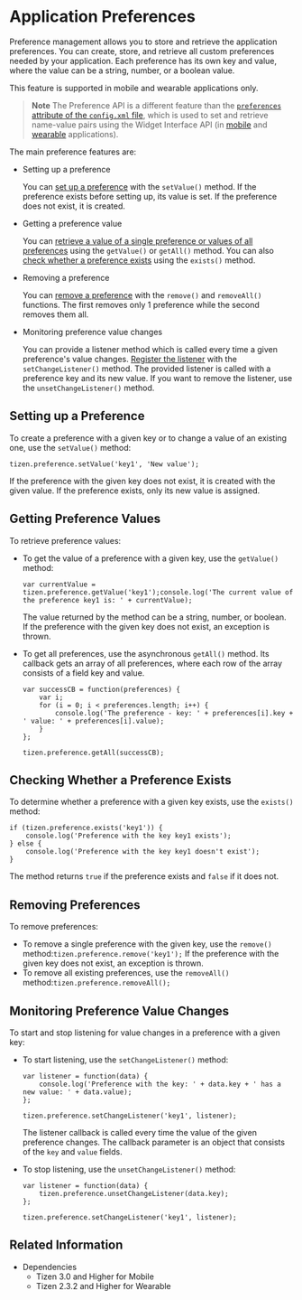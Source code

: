 # Application Preferences

Preference management allows you to store and retrieve the application preferences. You can create, store, and retrieve all custom preferences needed by your application. Each preference has its own key and value, where the value can be a string, number, or a boolean value.

This feature is supported in mobile and wearable applications only.

> **Note**
> The Preference API is a different feature than the [`preferences` attribute of the `config.xml` file](../../tutorials/process/setting-properties.md#preferences), which is used to set and retrieve name-value pairs using the Widget Interface API (in [mobile](../../../../org.tizen.web.apireference/html/w3c_api/w3c_api_m.html#widget) and [wearable](../../../../org.tizen.web.apireference/html/w3c_api/w3c_api_w.html#widget) applications).

The main preference features are:

- Setting up a preference

  You can [set up a preference](#setting-up-a-preference) with the `setValue()` method.  If the preference exists before setting up, its value is set. If the preference does not exist, it is created.

- Getting a preference value

  You can [retrieve a value of a single preference or values of all preferences](#getting-preference-values) using the `getValue()` or `getAll()` method. You can also [check whether a preference exists](#checking-whether-a-preference-exists) using the `exists()` method.

- Removing a preference

  You can [remove a preference](#removing-preferences) with the `remove()` and `removeAll()` functions. The first removes only 1 preference while the second removes them all.

- Monitoring preference value changes

  You can provide a listener method which is called every time a given preference's value changes. [Register the listener](#monitoring-preference-value-changes) with the `setChangeListener()` method. The provided listener is called with a preference key and its new value. If you want to remove the listener, use the `unsetChangeListener()` method.

## Setting up a Preference

To create a preference with a given key or to change a value of an existing one, use the `setValue()` method:

```
tizen.preference.setValue('key1', 'New value');
```

If the preference with the given key does not exist, it is created with the given value.  If the preference exists, only its new value is assigned.

## Getting Preference Values

To retrieve preference values:

- To get the value of a preference with a given key, use the `getValue()` method:

  `var currentValue = tizen.preference.getValue('key1');console.log('The current value of the preference key1 is: ' + currentValue);`  

  The value returned by the method can be a string, number, or boolean. If the preference with the given key does not exist, an exception is thrown.  

- To get all preferences, use the asynchronous `getAll()` method. Its callback gets an array of all preferences, where each row of the array consists of a field key and value.

  ```
  var successCB = function(preferences) {
      var i;
      for (i = 0; i < preferences.length; i++) {
          console.log('The preference - key: ' + preferences[i].key + ' value: ' + preferences[i].value);
      }
  };

  tizen.preference.getAll(successCB);
  ```

## Checking Whether a Preference Exists

To determine whether a preference with a given key exists, use the `exists()` method:

```
if (tizen.preference.exists('key1')) {
    console.log('Preference with the key key1 exists');
} else {
    console.log('Preference with the key key1 doesn't exist');
}
```

The method returns `true` if the preference exists and `false` if it does not.

## Removing Preferences

To remove preferences:

- To remove a single preference with the given key, use the `remove()` method:`tizen.preference.remove('key1');`  If the preference with the given key does not exist, an exception is thrown.
- To remove all existing preferences, use the `removeAll()` method:`tizen.preference.removeAll();`

## Monitoring Preference Value Changes

To start and stop listening for value changes in a preference with a given key:

- To start listening, use the `setChangeListener()` method:

  ```
  var listener = function(data) {
      console.log('Preference with the key: ' + data.key + ' has a new value: ' + data.value);
  };

  tizen.preference.setChangeListener('key1', listener);
  ```

  The listener callback is called every time the value of the given preference changes. The callback parameter is an object that consists of the `key` and `value` fields.

- To stop listening, use the `unsetChangeListener()` method:

  ```
  var listener = function(data) {
      tizen.preference.unsetChangeListener(data.key);
  };

  tizen.preference.setChangeListener('key1', listener);
  ```


## Related Information
* Dependencies  
  - Tizen 3.0 and Higher for Mobile
  - Tizen 2.3.2 and Higher for Wearable
